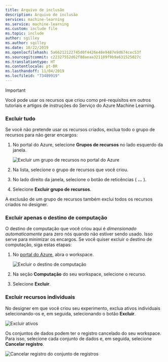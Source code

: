 ```yaml
---
title: Arquivo de inclusão
description: Arquivo de inclusão
services: machine-learning
ms.service: machine-learning
ms.custom: include file
ms.topic: include
author: sgilley
ms.author: sgilley
ms.date: 10/22/2019
ms.openlocfilehash: 5a66212122745d0f4426e48e9487e9d674cec53f
ms.sourcegitcommit: c22327552d62f88aeaa321189f9b9a631525027c
ms.translationtype: HT
ms.contentlocale: pt-BR
ms.lasthandoff: 11/04/2019
ms.locfileid: "73489919"
---
```

>[!IMPORTANT]
>Você pode usar os recursos que criou como pré-requisitos em outros tutoriais e artigos de instruções do Serviço do Azure Machine Learning.

### <a name="delete-everything"></a>Excluir tudo

Se você não pretende usar os recursos criados, exclua todo o grupo de recursos para não gerar encargos:

1. No portal do Azure, selecione **Grupos de recursos** no lado esquerdo da janela.
 
   ![Excluir um grupo de recursos no portal do Azure](./media/aml-ui-cleanup/delete-resources.png)

1. Na lista, selecione o grupo de recursos que você criou.

1. No lado direito da janela, selecione o botão de reticências ( **...** ).

1. Selecione **Excluir grupo de recursos**.

A exclusão de um grupo de recursos também exclui todos os recursos criados no designer.  

### <a name="delete-only-the-compute-target"></a>Excluir apenas o destino de computação

O destino de computação que você criou aqui é *dimensionado automaticamente* para zero nós quando não estiver sendo usado. Isso serve para minimizar os encargos. Se você quiser excluir o destino de computação, siga estas etapas:

1. No [portal do Azure](https://portal.azure.com), abra o workspace.

    ![Excluir o destino de computação](./media/aml-ui-cleanup/delete-compute-target.png)

1. Na seção **Computação** do seu workspace, selecione o recurso.

1. Selecione **Excluir**.

### <a name="delete-individual-assets"></a>Excluir recursos individuais

No designer em que você criou seu experimento, exclua ativos individuais selecionando-os e, em seguida, selecionando o botão **Excluir**.

![Excluir ativos](./media/aml-ui-cleanup/delete-asset.png)

Os conjuntos de dados podem ter o registro cancelado do seu workspace. Para isso, selecione cada conjunto de dados e, em seguida, selecione **Cancelar registro**.

![Cancelar registro do conjunto de registros](./media/aml-ui-cleanup/unregister-dataset.png)


